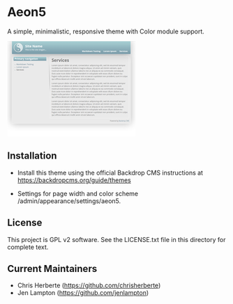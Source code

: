 Aeon5
=====

A simple, minimalistic, responsive theme with Color module support.

![Screenshot](screenshot.png)

Installation
------------

- Install this theme using the official Backdrop CMS instructions at
  https://backdropcms.org/guide/themes

- Settings for page width and color scheme /admin/appearance/settings/aeon5.

License
-------

This project is GPL v2 software. See the LICENSE.txt file in this directory for
complete text.

Current Maintainers
-------------------

- Chris Herberte (https://github.com/chrisherberte)
- Jen Lampton (https://github.com/jenlampton)
